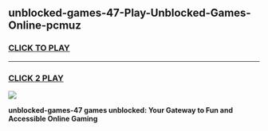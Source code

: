
## unblocked-games-47-Play-Unblocked-Games-Online-pcmuz
<h3>
<a href="https://premium76.site?title=unblocked-games-47&ref=24A">CLICK TO PLAY</a></h3>
<hr>

<h3>
<a href="https://premium76.site?title=unblocked-games-47&ref=24A">CLICK 2 PLAY</a>
  
</h3>

<a href="https://premium76.site?title=unblocked-games-47&ref=24A"><img src="https://clearcache.store/games.png"></a>


**unblocked-games-47 games unblocked: Your Gateway to Fun and Accessible Online Gaming**
